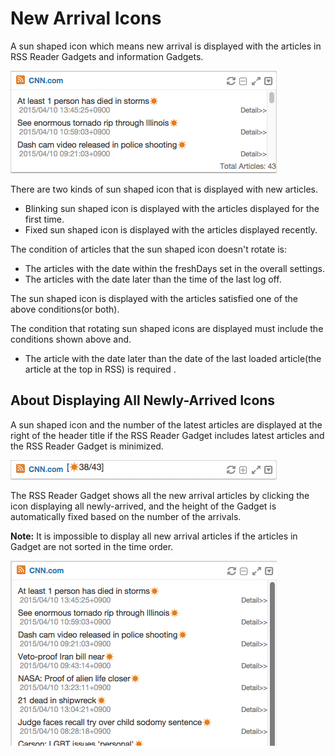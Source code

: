 # New Arrival Icons

A sun shaped icon which means new arrival is displayed with the articles in RSS Reader Gadgets and information Gadgets.

![The latest mark]

There are two kinds of sun shaped icon that is displayed with new articles.

* Blinking sun shaped icon is displayed with the articles displayed for the first time.
* Fixed sun shaped icon is displayed with the articles displayed recently.

The condition of articles that the sun shaped icon doesn't rotate is:

* The articles with the date within the freshDays set in the overall settings.
* The articles with the date later than the time of the last log off.

The sun shaped icon is displayed with the articles satisfied one of the above conditions(or both).

The condition that rotating sun shaped icons are displayed must include the conditions shown above and.

* The article with the date later than the date of the last loaded article(the article at the top in RSS) is required .


## About Displaying All Newly-Arrived Icons

A sun shaped icon and the number of the latest articles are displayed at the right of the header title if the RSS Reader Gadget includes latest articles and the RSS Reader Gadget is minimized.

![Display of article count when the RSS Reader is minimized]

The RSS Reader Gadget shows all the new arrival articles by clicking the icon displaying all newly-arrived, and the height of the Gadget is automatically fixed based on the number of the arrivals.

**Note:** It is impossible to display all new arrival articles if the articles in Gadget are not sorted in the time order.

![All new arrival articles]


[The latest mark]: images/etc/new-arrival-icons-1.png
[Display of article count when the RSS Reader is minimized]: images/etc/new-arrival-icons-2.png
[All new arrival articles]: images/etc/new-arrival-icons-3.png
